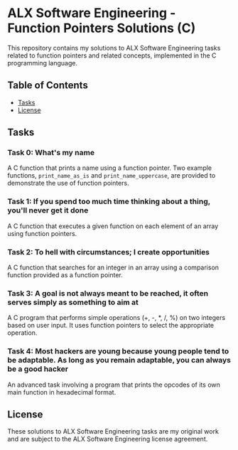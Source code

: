 # ALX Software Engineering - Function Pointers Solutions (C)

This repository contains my solutions to ALX Software Engineering tasks related to function pointers and related concepts, implemented in the C programming language.

## Table of Contents

- [Tasks](#tasks)
- [License](#license)

## Tasks

### Task 0: What's my name

A C function that prints a name using a function pointer. Two example functions, `print_name_as_is` and `print_name_uppercase`, are provided to demonstrate the use of function pointers.

### Task 1: If you spend too much time thinking about a thing, you'll never get it done

A C function that executes a given function on each element of an array using function pointers.

### Task 2: To hell with circumstances; I create opportunities

A C function that searches for an integer in an array using a comparison function provided as a function pointer.

### Task 3: A goal is not always meant to be reached, it often serves simply as something to aim at

A C program that performs simple operations (+, -, *, /, %) on two integers based on user input. It uses function pointers to select the appropriate operation.

### Task 4: Most hackers are young because young people tend to be adaptable. As long as you remain adaptable, you can always be a good hacker

An advanced task involving a program that prints the opcodes of its own main function in hexadecimal format.

## License

These solutions to ALX Software Engineering tasks are my original work and are subject to the ALX Software Engineering license agreement.
